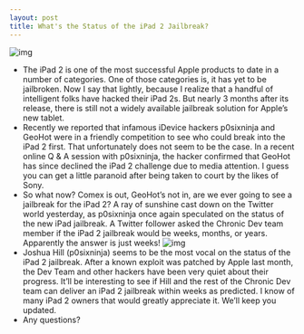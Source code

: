 ```yaml
---
layout: post
title: What's the Status of the iPad 2 Jailbreak?
---
```

![img](http://media.idownloadblog.com/wp-content/uploads/2011/04/jailbreak-ipad.jpg)
* The iPad 2 is one of the most successful Apple products to date in a number of categories. One of those categories is, it has yet to be jailbroken. Now I say that lightly, because I realize that a handful of intelligent folks have hacked their iPad 2s. But nearly 3 months after its release, there is still not a widely available jailbreak solution for Apple’s new tablet.
* Recently we reported that infamous iDevice hackers p0sixninja and GeoHot were in a friendly competition to see who could break into the iPad 2 first. That unfortunately does not seem to be the case. In a recent online Q & A session with p0sixninja, the hacker confirmed that GeoHot has since declined the iPad 2 challenge due to media attention. I guess you can get a little paranoid after being taken to court by the likes of Sony.
* So what now? Comex is out, GeoHot’s not in, are we ever going to see a jailbreak for the iPad 2? A ray of sunshine cast down on the Twitter world yesterday, as p0sixninja once again speculated on the status of the new iPad jailbreak. A Twitter follower asked the Chronic Dev team member if the iPad 2 jailbreak would be weeks, months, or years. Apparently the answer is just weeks!
![img](http://media.idownloadblog.com/wp-content/uploads/2011/05/p0six-ss.png)
* Joshua Hill (p0sixninja) seems to be the most vocal on the status of the iPad 2 jailbreak. After a known exploit was patched by Apple last month, the Dev Team and other hackers have been very quiet about their progress. It’ll be interesting to see if Hill and the rest of the Chronic Dev team can deliver an iPad 2 jailbreak within weeks as predicted. I know of many iPad 2 owners that would greatly appreciate it. We’ll keep you updated.
* Any questions?


